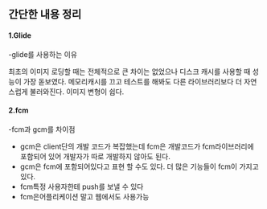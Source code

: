 ## 간단한 내용 정리

#### 1.Glide

-glide를 사용하는 이유

최초의 이미지 로딩할 때는 전체적으로 큰 차이는 없었으나 디스크 캐시를 사용할 때 성능이 가장 돋보였다.
메모리캐시를 끄고 테스트를 해봐도 다른 라이브러리보다 더 자연스럽게 불러와진다.
이미지 변형이 쉽다.

#### 2.fcm

-fcm과 gcm를 차이점

+ gcm은 client단의 개발 코드가 복잡했는데 fcm은 개발코드가 fcm라이브러리에 포함되어 있어 개발자가 따로 개발하지 않아도 된다.
+ gcm은 fcm에 포함되어있다고 표현 할 수도 있다. 더 많은 기능들이 fcm이 가지고 있다.	
+ fcm특정 사용자한테 push를 보낼 수 있다 
+ fcm은어플리케이션 말고 웹에서도 사용가능

